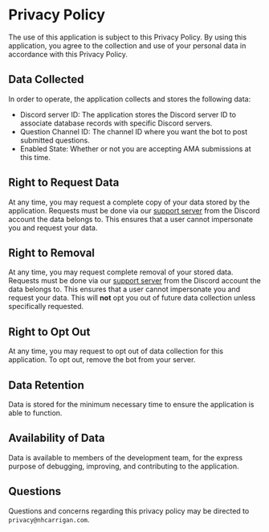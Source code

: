 # Privacy Policy

The use of this application is subject to this Privacy Policy. By using this application, you agree to the collection and use of your personal data in accordance with this Privacy Policy.

## Data Collected

In order to operate, the application collects and stores the following data:

- Discord server ID: The application stores the Discord server ID to associate database records with specific Discord servers.
- Question Channel ID: The channel ID where you want the bot to post submitted questions.
- Enabled State: Whether or not you are accepting AMA submissions at this time.

## Right to Request Data

At any time, you may request a complete copy of your data stored by the application. Requests must be done via our [support server](https://chat.nhcarrigan.com) from the Discord account the data belongs to. This ensures that a user cannot impersonate you and request your data.

## Right to Removal

At any time, you may request complete removal of your stored data. Requests must be done via our [support server](https://chat.nhcarrigan.com) from the Discord account the data belongs to. This ensures that a user cannot impersonate you and request your data. This will **not** opt you out of future data collection unless specifically requested.

## Right to Opt Out

At any time, you may request to opt out of data collection for this application. To opt out, remove the bot from your server.

## Data Retention

Data is stored for the minimum necessary time to ensure the application is able to function.

## Availability of Data

Data is available to members of the development team, for the express purpose of debugging, improving, and contributing to the application.

## Questions

Questions and concerns regarding this privacy policy may be directed to `privacy@nhcarrigan.com`.
